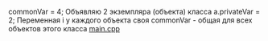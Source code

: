 <!-- doc.py -->
commonVar = 4;
Объявляю 2 экземпляра (объекта) класса
a.privateVar = 2;
Переменная i у каждого объекта своя
commonVar - общая для всех объектов этого класса
[main.cpp](main.cpp)

